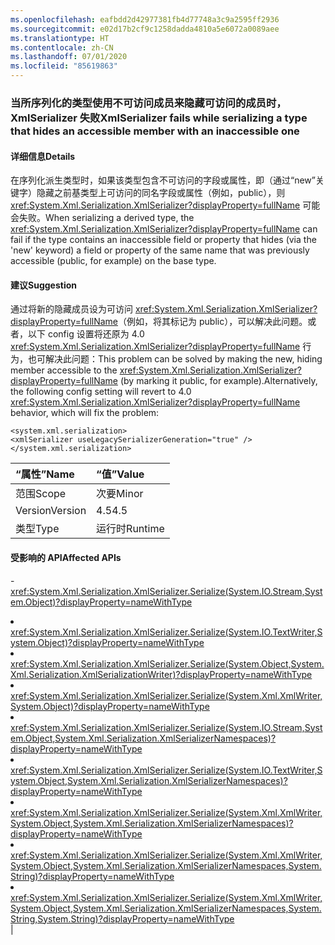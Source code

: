 ```yaml
---
ms.openlocfilehash: eafbdd2d42977381fb4d77748a3c9a2595ff2936
ms.sourcegitcommit: e02d17b2cf9c1258dadda4810a5e6072a0089aee
ms.translationtype: HT
ms.contentlocale: zh-CN
ms.lasthandoff: 07/01/2020
ms.locfileid: "85619863"
---
```

### <a name="xmlserializer-fails-while-serializing-a-type-that-hides-an-accessible-member-with-an-inaccessible-one"></a><span data-ttu-id="4929b-101">当所序列化的类型使用不可访问成员来隐藏可访问的成员时，XmlSerializer 失败</span><span class="sxs-lookup"><span data-stu-id="4929b-101">XmlSerializer fails while serializing a type that hides an accessible member with an inaccessible one</span></span>

#### <a name="details"></a><span data-ttu-id="4929b-102">详细信息</span><span class="sxs-lookup"><span data-stu-id="4929b-102">Details</span></span>

<span data-ttu-id="4929b-103">在序列化派生类型时，如果该类型包含不可访问的字段或属性，即（通过“new”关键字）隐藏之前基类型上可访问的同名字段或属性（例如，public），则 <xref:System.Xml.Serialization.XmlSerializer?displayProperty=fullName> 可能会失败。</span><span class="sxs-lookup"><span data-stu-id="4929b-103">When serializing a derived type, the <xref:System.Xml.Serialization.XmlSerializer?displayProperty=fullName> can fail if the type contains an inaccessible field or property that hides (via the 'new' keyword) a field or property of the same name that was previously accessible (public, for example) on the base type.</span></span>

#### <a name="suggestion"></a><span data-ttu-id="4929b-104">建议</span><span class="sxs-lookup"><span data-stu-id="4929b-104">Suggestion</span></span>

<span data-ttu-id="4929b-105">通过将新的隐藏成员设为可访问 <xref:System.Xml.Serialization.XmlSerializer?displayProperty=fullName>（例如，将其标记为 public），可以解决此问题。或者，以下 config 设置将还原为 4.0 <xref:System.Xml.Serialization.XmlSerializer?displayProperty=fullName> 行为，也可解决此问题：</span><span class="sxs-lookup"><span data-stu-id="4929b-105">This problem can be solved by making the new, hiding member accessible to the <xref:System.Xml.Serialization.XmlSerializer?displayProperty=fullName> (by marking it public, for example).Alternatively, the following config setting will revert to 4.0 <xref:System.Xml.Serialization.XmlSerializer?displayProperty=fullName> behavior, which will fix the problem:</span></span><pre><code class="lang-xml">&lt;system.xml.serialization&gt;&#13;&#10;&lt;xmlSerializer useLegacySerializerGeneration=&quot;true&quot; /&gt;&#13;&#10;&lt;/system.xml.serialization&gt;&#13;&#10;</code></pre>

| <span data-ttu-id="4929b-106">“属性”</span><span class="sxs-lookup"><span data-stu-id="4929b-106">Name</span></span>    | <span data-ttu-id="4929b-107">“值”</span><span class="sxs-lookup"><span data-stu-id="4929b-107">Value</span></span>       |
|:--------|:------------|
| <span data-ttu-id="4929b-108">范围</span><span class="sxs-lookup"><span data-stu-id="4929b-108">Scope</span></span>   |<span data-ttu-id="4929b-109">次要</span><span class="sxs-lookup"><span data-stu-id="4929b-109">Minor</span></span>|
|<span data-ttu-id="4929b-110">Version</span><span class="sxs-lookup"><span data-stu-id="4929b-110">Version</span></span>|<span data-ttu-id="4929b-111">4.5</span><span class="sxs-lookup"><span data-stu-id="4929b-111">4.5</span></span>|
|<span data-ttu-id="4929b-112">类型</span><span class="sxs-lookup"><span data-stu-id="4929b-112">Type</span></span>|<span data-ttu-id="4929b-113">运行时</span><span class="sxs-lookup"><span data-stu-id="4929b-113">Runtime</span></span>

#### <a name="affected-apis"></a><span data-ttu-id="4929b-114">受影响的 API</span><span class="sxs-lookup"><span data-stu-id="4929b-114">Affected APIs</span></span>

-<xref:System.Xml.Serialization.XmlSerializer.Serialize(System.IO.Stream,System.Object)?displayProperty=nameWithType></li><li><xref:System.Xml.Serialization.XmlSerializer.Serialize(System.IO.TextWriter,System.Object)?displayProperty=nameWithType></li><li><xref:System.Xml.Serialization.XmlSerializer.Serialize(System.Object,System.Xml.Serialization.XmlSerializationWriter)?displayProperty=nameWithType></li><li><xref:System.Xml.Serialization.XmlSerializer.Serialize(System.Xml.XmlWriter,System.Object)?displayProperty=nameWithType></li><li><xref:System.Xml.Serialization.XmlSerializer.Serialize(System.IO.Stream,System.Object,System.Xml.Serialization.XmlSerializerNamespaces)?displayProperty=nameWithType></li><li><xref:System.Xml.Serialization.XmlSerializer.Serialize(System.IO.TextWriter,System.Object,System.Xml.Serialization.XmlSerializerNamespaces)?displayProperty=nameWithType></li><li><xref:System.Xml.Serialization.XmlSerializer.Serialize(System.Xml.XmlWriter,System.Object,System.Xml.Serialization.XmlSerializerNamespaces)?displayProperty=nameWithType></li><li><xref:System.Xml.Serialization.XmlSerializer.Serialize(System.Xml.XmlWriter,System.Object,System.Xml.Serialization.XmlSerializerNamespaces,System.String)?displayProperty=nameWithType></li><li><xref:System.Xml.Serialization.XmlSerializer.Serialize(System.Xml.XmlWriter,System.Object,System.Xml.Serialization.XmlSerializerNamespaces,System.String,System.String)?displayProperty=nameWithType></li></ul>|

